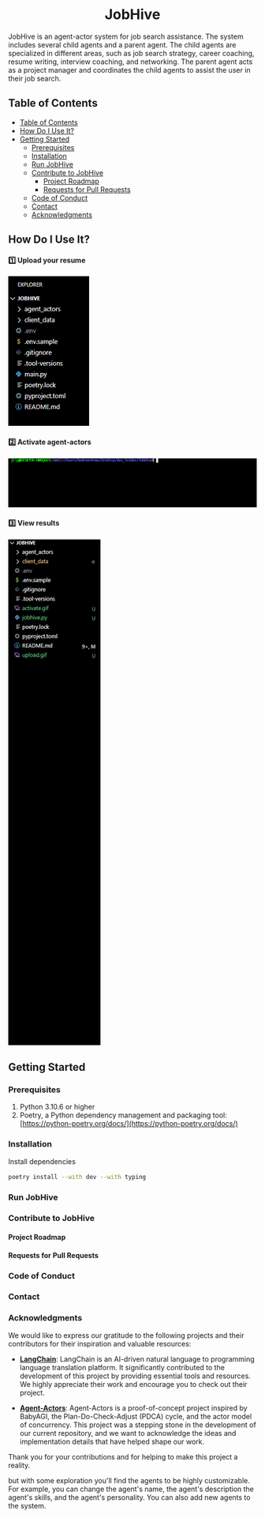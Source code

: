 <h1 align="center">JobHive</h1>

<p>JobHive is an agent-actor system for job search assistance. The system includes several child agents and a parent agent. The child agents are specialized in different areas, such as job search strategy, career coaching, resume writing, interview coaching, and networking. The parent agent acts as a project manager and coordinates the child agents to assist the user in their job search.
</p>

## Table of Contents

- [Table of Contents](#table-of-contents)
- [How Do I Use It?](#how-do-i-use-it)
- [Getting Started](#getting-started)
  - [Prerequisites](#prerequisites)
  - [Installation](#installation)
  - [Run JobHive](#run-jobhive)
  - [Contribute to JobHive](#contribute-to-jobhive)
    - [Project Roadmap](#project-roadmap)
    - [Requests for Pull Requests](#requests-for-pull-requests)
  - [Code of Conduct](#code-of-conduct)
  - [Contact](#contact)
  - [Acknowledgments](#acknowledgments)

## How Do I Use It?
<h4>1️⃣ Upload your resume</p></h4> 

![Alt Text](_upload.gif)
<h4>2️⃣ Activate agent-actors</h4>

![Alt Text](_activate.gif)

<h4>3️⃣ View results</h4>

![Alt Text](_results.gif)




## Getting Started
### Prerequisites

1. Python 3.10.6 or higher
2. Poetry, a Python dependency management and packaging tool: [https://python-poetry.org/docs/](https://python-poetry.org/docs/)

### Installation
Install dependencies
```bash
poetry install --with dev --with typing
```

### Run JobHive

### Contribute to JobHive
#### Project Roadmap
#### Requests for Pull Requests

### Code of Conduct

### Contact

### Acknowledgments

We would like to express our gratitude to the following projects and their contributors for their inspiration and valuable resources:

- [**LangChain**](https://github.com/hwchase17/langchain): LangChain is an AI-driven natural language to programming language translation platform. It significantly contributed to the development of this project by providing essential tools and resources. We highly appreciate their work and encourage you to check out their project.

- [**Agent-Actors**](https://github.com/shaman-ai/agent-actors): Agent-Actors is a proof-of-concept project inspired by BabyAGI, the Plan-Do-Check-Adjust (PDCA) cycle, and the actor model of concurrency. This project was a stepping stone in the development of our current repository, and we want to acknowledge the ideas and implementation details that have helped shape our work.

Thank you for your contributions and for helping to make this project a reality.


but with some exploration you'll find the agents to be highly customizable. For example, you can change the agent's name, the agent's description the agent's skills, and the agent's personality. You can also add new agents to the system.